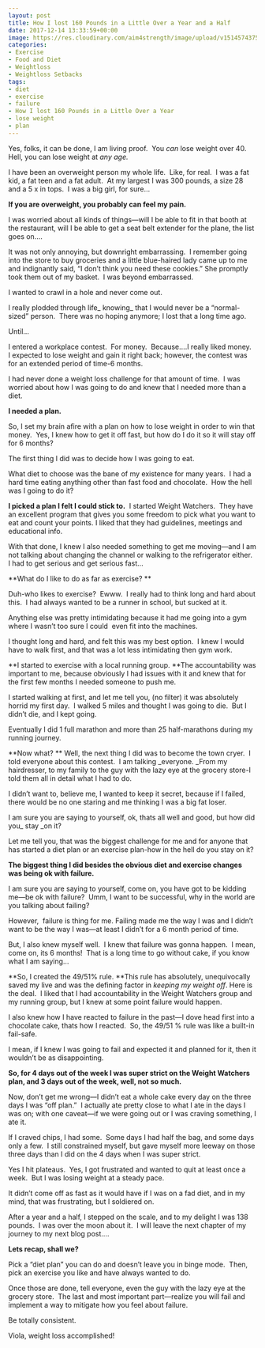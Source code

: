 ```yaml
---
layout: post
title: How I lost 160 Pounds in a Little Over a Year and a Half
date: 2017-12-14 13:33:59+00:00
image: https://res.cloudinary.com/aim4strength/image/upload/v1514574375/how-I-lost-160-lbs.jpg
categories:
- Exercise
- Food and Diet
- Weightloss
- Weightloss Setbacks
tags:
- diet
- exercise
- failure
- How I lost 160 Pounds in a Little Over a Year
- lose weight
- plan
---
```


Yes, folks, it can be done, I am living proof.  You _can_ lose weight over 40.  Hell, you can lose weight at _any age._

I have been an overweight person my whole life.  Like, for real.  I was a fat kid, a fat teen and a fat adult.  At my largest I was 300 pounds, a size 28 and a 5 x in tops.  I was a big girl, for sure…

**If you are overweight, you probably can feel my pain.**

I was worried about all kinds of things—will I be able to fit in that booth at the restaurant, will I be able to get a seat belt extender for the plane, the list goes on….

It was not only annoying, but downright embarrassing.  I remember going into the store to buy groceries and a little blue-haired lady came up to me and indignantly said, “I don’t think you need these cookies.” She promptly took them out of my basket.  I was beyond embarrassed.

I wanted to crawl in a hole and never come out.

I really plodded through life_ knowing_ that I would never be a “normal-sized” person.  There was no hoping anymore; I lost that a long time ago.

Until…

I entered a workplace contest.  For money.  Because….I really liked money.  I expected to lose weight and gain it right back; however, the contest was for an extended period of time-6 months.

I had never done a weight loss challenge for that amount of time.  I was worried about how I was going to do and knew that I needed more than a diet.

**I needed a plan.**

So, I set my brain afire with a plan on how to lose weight in order to win that money.  Yes, I knew how to get it off fast, but how do I do it so it will stay off for 6 months?

The first thing I did was to decide how I was going to eat.

What diet to choose was the bane of my existence for many years.  I had a hard time eating anything other than fast food and chocolate.  How the hell was I going to do it?

**I picked a plan I felt I could stick to.**  I started Weight Watchers.  They have an excellent program that gives you some freedom to pick what you want to eat and count your points. I liked that they had guidelines, meetings and educational info.

With that done, I knew I also needed something to get me moving—and I am not talking about changing the channel or walking to the refrigerator either.  I had to get serious and get serious fast…

**What do I like to do as far as exercise? **

Duh-who likes to exercise?  Ewww.  I really had to think long and hard about this.  I had always wanted to be a runner in school, but sucked at it.

Anything else was pretty intimidating because it had me going into a gym where I wasn’t too sure I could  even fit into the machines.

I thought long and hard, and felt this was my best option.  I knew I would have to walk first, and that was a lot less intimidating then gym work.

**I started to exercise with a local running group. **The accountability was important to me, because obviously I had issues with it and knew that for the first few months I needed someone to push me.

I started walking at first, and let me tell you, (no filter) it was absolutely horrid my first day.  I walked 5 miles and thought I was going to die.  But I didn’t die, and I kept going.

Eventually I did 1 full marathon and more than 25 half-marathons during my running journey.

**Now what? ** Well, the next thing I did was to become the town cryer.  I told everyone about this contest.  I am talking _everyone. _From my hairdresser, to my family to the guy with the lazy eye at the grocery store-I told them all in detail what I had to do.

I didn’t want to, believe me, I wanted to keep it secret, because if I failed, there would be no one staring and me thinking I was a big fat loser.

I am sure you are saying to yourself, ok, thats all well and good, but how did you_ stay _on it?

Let me tell you, that was the biggest challenge for me and for anyone that has started a diet plan or an exercise plan-how in the hell do you stay on it?

**The biggest thing I did besides the obvious diet and exercise changes was being ok with failure.**

I am sure you are saying to yourself, come on, you have got to be kidding me—be ok with failure?  Umm, I want to be successful, why in the world are you talking about failing?

However,  failure is thing for me. Failing made me the way I was and I didn’t want to be the way I was—at least I didn’t for a 6 month period of time.

But, I also knew myself well.  I knew that failure was gonna happen.  I mean, come on, its 6 months!  That is a long time to go without cake, if you know what I am saying…

**So, I created the 49/51% rule. **This rule has absolutely, unequivocally saved my live and was the defining factor in _keeping my weight off_. Here is the deal.  I liked that I had accountability in the Weight Watchers group and my running group, but I knew at some point failure would happen.

I also knew how I have reacted to failure in the past—I dove head first into a chocolate cake, thats how I reacted.  So, the 49/51 % rule was like a built-in fail-safe.

I mean, if I knew I was going to fail and expected it and planned for it, then it wouldn’t be as disappointing.

**So, for 4 days out of the week I was super strict on the Weight Watchers plan, and 3 days out of the week, well, not so much.**

Now, don’t get me wrong—I didn’t eat a whole cake every day on the three days I was “off plan.”  I actually ate pretty close to what I ate in the days I was on; with one caveat—if we were going out or I was craving something, I ate it.

If I craved chips, I had some.  Some days I had half the bag, and some days only a few.  I still constrained myself, but gave myself more leeway on those three days than I did on the 4 days when I was super strict.

Yes I hit plateaus.  Yes, I got frustrated and wanted to quit at least once a week.  But I was losing weight at a steady pace.

It didn’t come off as fast as it would have if I was on a fad diet, and in my mind, that was frustrating, but I soldiered on.

After a year and a half, I stepped on the scale, and to my delight I was 138 pounds.  I was over the moon about it.  I will leave the next chapter of my journey to my next blog post….

**Lets recap, shall we?**

Pick a “diet plan” you can do and doesn’t leave you in binge mode.  Then, pick an exercise you like and have always wanted to do.

Once those are done, tell everyone, even the guy with the lazy eye at the grocery store.  The last and most important part—realize you will fail and implement a way to mitigate how you feel about failure.

Be totally consistent.

Viola, weight loss accomplished!
